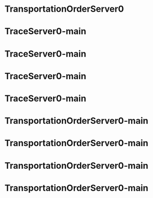 # TransportationOrderServer0
# TraceServer0-main
# TraceServer0-main
# TraceServer0-main
# TraceServer0-main
# TransportationOrderServer0-main
# TransportationOrderServer0-main
# TransportationOrderServer0-main
# TransportationOrderServer0-main
